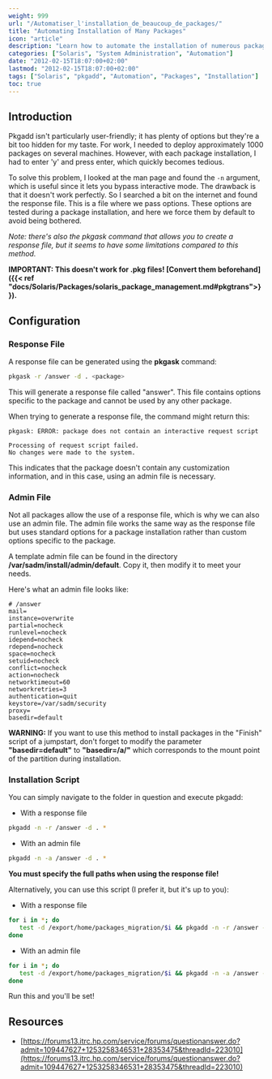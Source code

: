 ```yaml
---
weight: 999
url: "/Automatiser_l'installation_de_beaucoup_de_packages/"
title: "Automating Installation of Many Packages"
icon: "article"
description: "Learn how to automate the installation of numerous packages on Solaris systems using response and admin files."
categories: ["Solaris", "System Administration", "Automation"]
date: "2012-02-15T18:07:00+02:00"
lastmod: "2012-02-15T18:07:00+02:00"
tags: ["Solaris", "pkgadd", "Automation", "Packages", "Installation"]
toc: true
---
```


## Introduction

Pkgadd isn't particularly user-friendly; it has plenty of options but they're a bit too hidden for my taste. For work, I needed to deploy approximately 1000 packages on several machines. However, with each package installation, I had to enter 'y' and press enter, which quickly becomes tedious.

To solve this problem, I looked at the man page and found the `-n` argument, which is useful since it lets you bypass interactive mode. The drawback is that it doesn't work perfectly. So I searched a bit on the internet and found the response file. This is a file where we pass options. These options are tested during a package installation, and here we force them by default to avoid being bothered.

_Note: there's also the pkgask command that allows you to create a response file, but it seems to have some limitations compared to this method._

**IMPORTANT: This doesn't work for .pkg files! [Convert them beforehand]({{< ref "docs/Solaris/Packages/solaris_package_management.md#pkgtrans">}}).**

## Configuration

### Response File

A response file can be generated using the **pkgask** command:

```bash
pkgask -r /answer -d . <package>
```

This will generate a response file called "answer". This file contains options specific to the package and cannot be used by any other package.

When trying to generate a response file, the command might return this:

```
pkgask: ERROR: package does not contain an interactive request script

Processing of request script failed.
No changes were made to the system.
```

This indicates that the package doesn't contain any customization information, and in this case, using an admin file is necessary.

### Admin File

Not all packages allow the use of a response file, which is why we can also use an admin file.
The admin file works the same way as the response file but uses standard options for a package installation rather than custom options specific to the package.

A template admin file can be found in the directory **/var/sadm/install/admin/default**.
Copy it, then modify it to meet your needs.

Here's what an admin file looks like:

```
# /answer
mail=
instance=overwrite
partial=nocheck
runlevel=nocheck
idepend=nocheck
rdepend=nocheck
space=nocheck
setuid=nocheck
conflict=nocheck
action=nocheck
networktimeout=60
networkretries=3
authentication=quit
keystore=/var/sadm/security
proxy=
basedir=default
```

**WARNING:** If you want to use this method to install packages in the "Finish" script of a jumpstart, don't forget to modify the parameter **"basedir=default"** to **"basedir=/a/"** which corresponds to the mount point of the partition during installation.

### Installation Script

You can simply navigate to the folder in question and execute pkgadd:

- With a response file

```bash
pkgadd -n -r /answer -d . *
```

- With an admin file

```bash
pkgadd -n -a /answer -d . *
```

**You must specify the full paths when using the response file!**

Alternatively, you can use this script (I prefer it, but it's up to you):

- With a response file

```bash
for i in *; do
   test -d /export/home/packages_migration/$i && pkgadd -n -r /answer -d . $i
done
```

- With an admin file

```bash
for i in *; do
   test -d /export/home/packages_migration/$i && pkgadd -n -a /answer -d . $i
done
```

Run this and you'll be set!

## Resources
- [https://forums13.itrc.hp.com/service/forums/questionanswer.do?admit=109447627+1253258346531+28353475&threadId=223010](https://forums13.itrc.hp.com/service/forums/questionanswer.do?admit=109447627+1253258346531+28353475&threadId=223010)
